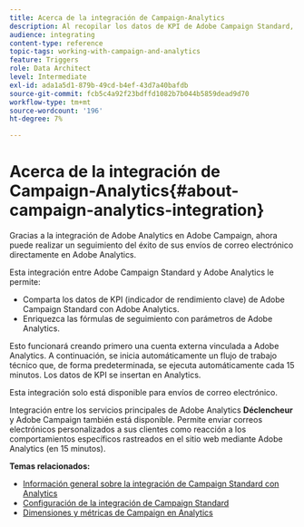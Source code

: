 ```yaml
---
title: Acerca de la integración de Campaign-Analytics
description: Al recopilar los datos de KPI de Adobe Campaign Standard, ahora puede compartir datos de campaña con Adobe Analytics para medir las métricas de marketing por correo electrónico de Adobe Campaign.
audience: integrating
content-type: reference
topic-tags: working-with-campaign-and-analytics
feature: Triggers
role: Data Architect
level: Intermediate
exl-id: ada1a5d1-879b-49cd-b4ef-43d7a40bafdb
source-git-commit: fcb5c4a92f23bdffd1082b7b044b5859dead9d70
workflow-type: tm+mt
source-wordcount: '196'
ht-degree: 7%

---
```


# Acerca de la integración de Campaign-Analytics{#about-campaign-analytics-integration}

Gracias a la integración de Adobe Analytics en Adobe Campaign, ahora puede realizar un seguimiento del éxito de sus envíos de correo electrónico directamente en Adobe Analytics.

Esta integración entre Adobe Campaign Standard y Adobe Analytics le permite:

* Comparta los datos de KPI (indicador de rendimiento clave) de Adobe Campaign Standard con Adobe Analytics.
* Enriquezca las fórmulas de seguimiento con parámetros de Adobe Analytics.

Esto funcionará creando primero una cuenta externa vinculada a Adobe Analytics. A continuación, se inicia automáticamente un flujo de trabajo técnico que, de forma predeterminada, se ejecuta automáticamente cada 15 minutos. Los datos de KPI se insertan en Analytics.

Esta integración solo está disponible para envíos de correo electrónico.

Integración entre los servicios principales de Adobe Analytics **Déclencheur** y Adobe Campaign también está disponible. Permite enviar correos electrónicos personalizados a sus clientes como reacción a los comportamientos específicos rastreados en el sitio web mediante Adobe Analytics (en 15 minutos).

**Temas relacionados:**

* [Información general sobre la integración de Campaign Standard con Analytics](https://experienceleague.adobe.com/docs/analytics/integration/adobe-campaign.html)
* [Configuración de la integración de Campaign Standard](https://experienceleague.adobe.com/docs/campaign-standard/using/integrating-with-adobe-cloud/working-with-campaign-and-analytics/configure-campaign-analytics-integration.html)
* [Dimensiones y métricas de Campaign en Analytics](../../integrating/using/campaign-dimensions-and-metrics-in-analytics.md)
